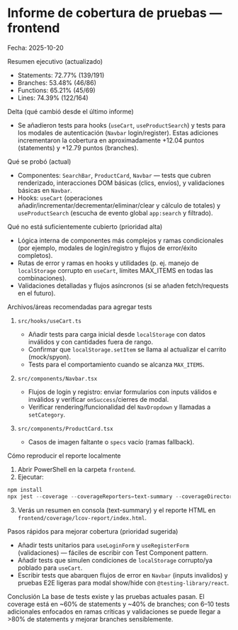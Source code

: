 # Informe de cobertura de pruebas — frontend

Fecha: 2025-10-20

Resumen ejecutivo (actualizado)
- Statements: 72.77% (139/191)
- Branches: 53.48% (46/86)
- Functions: 65.21% (45/69)
- Lines: 74.39% (122/164)

Delta (qué cambió desde el último informe)
- Se añadieron tests para hooks (`useCart`, `useProductSearch`) y tests para los modales de autenticación (`Navbar` login/register). Estas adiciones incrementaron la cobertura en aproximadamente +12.04 puntos (statements) y +12.79 puntos (branches).

Qué se probó (actual)
- Componentes: `SearchBar`, `ProductCard`, `Navbar` — tests que cubren renderizado, interacciones DOM básicas (clics, envíos), y validaciones básicas en `Navbar`.
- Hooks: `useCart` (operaciones añadir/incrementar/decrementar/eliminar/clear y cálculo de totales) y `useProductSearch` (escucha de evento global `app:search` y filtrado).

Qué no está suficientemente cubierto (prioridad alta)
- Lógica interna de componentes más complejos y ramas condicionales (por ejemplo, modales de login/registro y flujos de error/éxito completos).
- Rutas de error y ramas en hooks y utilidades (p. ej. manejo de `localStorage` corrupto en `useCart`, límites MAX_ITEMS en todas las combinaciones).
- Validaciones detalladas y flujos asíncronos (si se añaden fetch/requests en el futuro).

Archivos/áreas recomendadas para agregar tests
1. `src/hooks/useCart.ts`
   - Añadir tests para carga inicial desde `localStorage` con datos inválidos y con cantidades fuera de rango.
   - Confirmar que `localStorage.setItem` se llama al actualizar el carrito (mock/spyon).
   - Tests para el comportamiento cuando se alcanza `MAX_ITEMS`.

2. `src/components/Navbar.tsx`
   - Flujos de login y registro: enviar formularios con inputs válidos e inválidos y verificar `onSuccess`/cierres de modal.
   - Verificar rendering/funcionalidad del `NavDropdown` y llamadas a `setCategory`.

3. `src/components/ProductCard.tsx`
   - Casos de imagen faltante o `specs` vacío (ramas fallback).

Cómo reproducir el reporte localmente
1. Abrir PowerShell en la carpeta `frontend`.
2. Ejecutar:
```powershell
npm install
npx jest --coverage --coverageReporters=text-summary --coverageDirectory=coverage
```
3. Verás un resumen en consola (text-summary) y el reporte HTML en `frontend/coverage/lcov-report/index.html`.

Pasos rápidos para mejorar cobertura (prioridad sugerida)
- Añadir tests unitarios para `useLoginForm` y `useRegisterForm` (validaciones) — fáciles de escribir con Test Component pattern.
- Añadir tests que simulen condiciones de `localStorage` corrupto/ya poblado para `useCart`.
- Escribir tests que abarquen flujos de error en `Navbar` (inputs invalidos) y pruebas E2E ligeras para modal show/hide con `@testing-library/react`.

Conclusión
La base de tests existe y las pruebas actuales pasan. El coverage está en ~60% de statements y ~40% de branches; con 6–10 tests adicionales enfocados en ramas críticas y validaciones se puede llegar a >80% de statements y mejorar branches sensiblemente.
